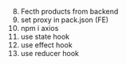 8. Fecth products from backend
1. set proxy in pack.json (FE)
1. npm i axios
1. use state hook
1. use effect hook
1. use reducer hook
